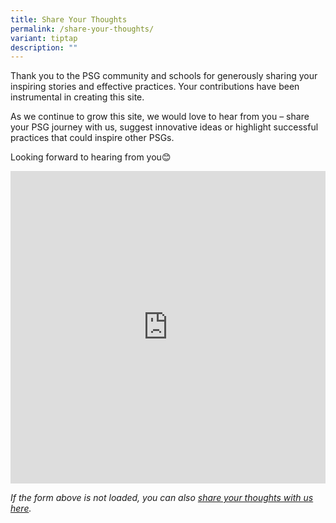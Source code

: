 ```yaml
---
title: Share Your Thoughts
permalink: /share-your-thoughts/
variant: tiptap
description: ""
---
```

<p>Thank you to the PSG community and schools for generously sharing your
inspiring stories and effective practices. Your contributions have been
instrumental in creating this site.&nbsp;</p>
<p>As we continue to grow this site, we would love to hear from you – share
your PSG journey with us, suggest innovative ideas or highlight successful
practices that could inspire other PSGs.&nbsp;</p>
<p>Looking forward to hearing from you😊</p>
<p></p>
<p></p>
<div class="iframe-wrapper">
<iframe style="width: 100%; height: 500px" allowfullscreen="true" frameborder="0" src="https://form.gov.sg/6662cee56d2eed42c1dec95d"></iframe>
</div>
<p><em>If the form above is not loaded, you can also <a href="https://form.gov.sg/6662cee56d2eed42c1dec95d" rel="noopener noreferrer nofollow" target="_blank">share your thoughts with us here</a>.</em>
</p>
<p></p>
<p></p>
<p></p>
<p></p>